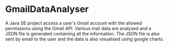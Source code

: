 # GmailDataAnalyser
A Java SE project access a user's Gmail account with the allowed permissions using the Gmail API. Various mail data are analysed and a JSON file is generated containing all the information. The JSON file is also sent by email to the user and the data is also visualised using google charts.
